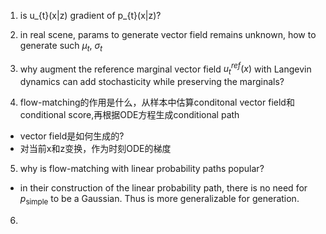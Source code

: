 1. is u_{t}(x|z) gradient of p_{t}(x|z)?

2. in real scene, params to generate vector field remains unknown, how to generate such $\mu_{t}$, $\sigma_{t}$

3. why augment the reference marginal vector field $u_{t}^{ref}(x)$ with Langevin dynamics can add stochasticity while preserving the marginals?

4. flow-matching的作用是什么，从样本中估算conditonal vector field和conditional score,再根据ODE方程生成conditional path
* vector field是如何生成的?
* 对当前x和z变换，作为时刻ODE的梯度

5. why is flow-matching with linear probability paths popular?
* in their construction of the linear probability path, there is no need for $p_{\text{simple}}$ to be a Gaussian. Thus is more generalizable for generation.

6. 